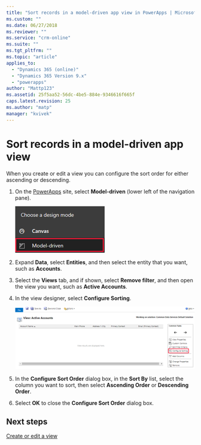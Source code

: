 ```yaml
---
title: "Sort records in a model-driven app view in PowerApps | MicrosoftDocs"
ms.custom: ""
ms.date: 06/27/2018
ms.reviewer: ""
ms.service: "crm-online"
ms.suite: ""
ms.tgt_pltfrm: ""
ms.topic: "article"
applies_to: 
  - "Dynamics 365 (online)"
  - "Dynamics 365 Version 9.x"
  - "powerapps"
author: "Mattp123"
ms.assetid: 25f5aa52-56dc-4be5-884e-9346616f665f
caps.latest.revision: 25
ms.author: "matp"
manager: "kvivek"
---
```

# Sort records in a model-driven app view

 When you create or edit a view you can configure the sort order for either ascending or descending.   
  
1.  On the [PowerApps](https://web.powerapps.com) site, select **Model-driven** (lower left of the navigation pane).  

    ![Model-driven design mode](media/model-driven-switch.png)

2.  Expand **Data**, select **Entities**, and then select the entity that you want, such as **Accounts**.   
3.  Select the **Views** tab, and if shown, select **Remove filter**, and then open the view you want, such as **Active Accounts**.

4.  In the view designer, select **Configure Sorting**.  

    ![Configure sorting](media/configure-sorting.png)
  
5.  In the **Configure Sort Order** dialog box, in the **Sort By** list, select the column you want to sort, then select **Ascending Order** or **Descending Order**.  
  
6.  Select **OK** to close the **Configure Sort Order** dialog box.  

## Next steps
[Create or edit a view](create-edit-views.md)
